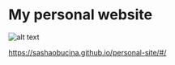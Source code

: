 # My personal website

![alt text](public/landing.png)

https://sashaobucina.github.io/personal-site/#/
